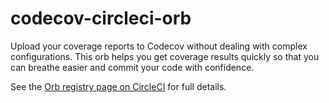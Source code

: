 # codecov-circleci-orb

Upload your coverage reports to Codecov without dealing with complex configurations. This orb helps you get coverage results quickly so that you can breathe easier and commit your code with confidence.

See the [Orb registry page on CircleCI](https://circleci.com/orbs/registry/orb/codecov/codecov) for full details.
